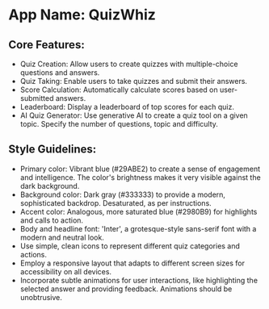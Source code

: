 # **App Name**: QuizWhiz

## Core Features:

- Quiz Creation: Allow users to create quizzes with multiple-choice questions and answers.
- Quiz Taking: Enable users to take quizzes and submit their answers.
- Score Calculation: Automatically calculate scores based on user-submitted answers.
- Leaderboard: Display a leaderboard of top scores for each quiz.
- AI Quiz Generator: Use generative AI to create a quiz tool on a given topic. Specify the number of questions, topic and difficulty.

## Style Guidelines:

- Primary color: Vibrant blue (#29ABE2) to create a sense of engagement and intelligence. The color's brightness makes it very visible against the dark background.
- Background color: Dark gray (#333333) to provide a modern, sophisticated backdrop. Desaturated, as per instructions.
- Accent color: Analogous, more saturated blue (#2980B9) for highlights and calls to action.
- Body and headline font: 'Inter', a grotesque-style sans-serif font with a modern and neutral look.
- Use simple, clean icons to represent different quiz categories and actions.
- Employ a responsive layout that adapts to different screen sizes for accessibility on all devices.
- Incorporate subtle animations for user interactions, like highlighting the selected answer and providing feedback. Animations should be unobtrusive.